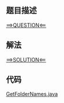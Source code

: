 ## 题目描述

[==>QUESTION<==](https://leetcode.cn/problems/making-file-names-unique/description/)

## 解法

[==>SOLUTION<==](https://leetcode.cn/problems/making-file-names-unique/solutions/2142111/bao-zheng-wen-jian-ming-wei-yi-by-leetco-gw0i/)

## 代码

[GetFolderNames.java](https://github.com/Marshal7cc/leetcode-java/blob/master/src/hashtable/GetFolderNames.java)


